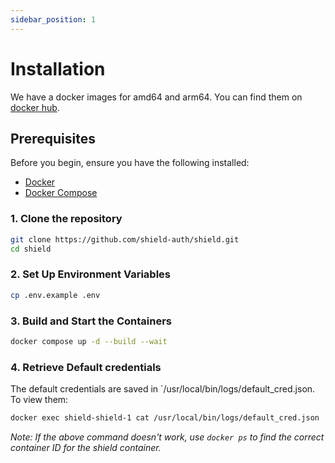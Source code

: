 ```yaml
---
sidebar_position: 1
---
```


# Installation

We have a docker images for amd64 and arm64. You can find them on [docker hub](https://hub.docker.com/r/shieldauth/shield).

## Prerequisites

Before you begin, ensure you have the following installed:

- [Docker](https://docs.docker.com/get-docker/)
- [Docker Compose](https://docs.docker.com/compose/install/)

### 1. Clone the repository

```bash
git clone https://github.com/shield-auth/shield.git
cd shield
```

### 2. Set Up Environment Variables

```bash
cp .env.example .env
```

### 3. Build and Start the Containers

```bash
docker compose up -d --build --wait
```

### 4. Retrieve Default credentials

The default credentials are saved in `/usr/local/bin/logs/default_cred.json.
To view them:

```bash
docker exec shield-shield-1 cat /usr/local/bin/logs/default_cred.json
```

_Note: If the above command doesn't work, use `docker ps` to find the correct
container ID for the shield container._
